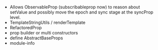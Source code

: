 - Allows ObservableProp (subscribableprop now) to reason about setValue and possibly move the epoch and sync stage at the syncProp level.
- TemplateStringUtils / renderTemplate
- RefactoredProp
- prop builder or multi constructors
- define AbstractBaseProps
- module-info
